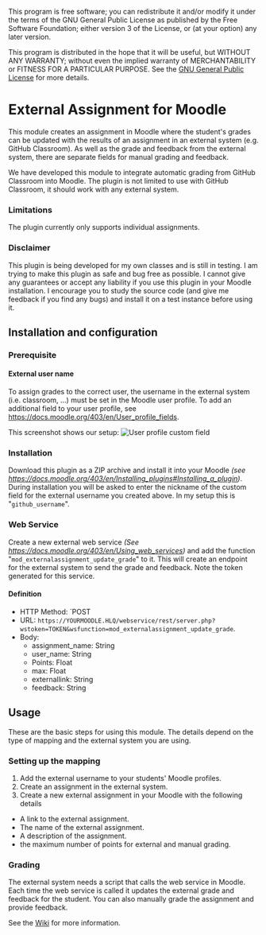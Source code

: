 This program is free software; you can redistribute it and/or modify it under the terms of the GNU General Public License as published by the Free Software Foundation; either version 3 of the License, or (at your option) any later version.

This program is distributed in the hope that it will be useful, but WITHOUT ANY WARRANTY; without even the implied warranty of MERCHANTABILITY or FITNESS FOR A PARTICULAR PURPOSE. See the [GNU General Public License](https://www.gnu.org/licenses/gpl-3.0.en.html) for more details.

# External Assignment for Moodle

This module creates an assignment in Moodle where the student's grades can be updated with the results of an assignment in an external system (e.g. GitHub Classroom). As well as the grade and feedback from the external system, there are separate fields for manual grading and feedback.

We have developed this module to integrate automatic grading from GitHub Classroom into Moodle.
The plugin is not limited to use with GitHub Classroom, it should work with any external system.
### Limitations
The plugin currently only supports individual assignments.
### Disclaimer
This plugin is being developed for my own classes and is still in testing. I am trying to make this plugin as safe and bug free as possible. I cannot give any guarantees or accept any liability if you use this plugin in your Moodle installation. I encourage you to study the source code (and give me feedback if you find any bugs) and install it on a test instance before using it.
## Installation and configuration
### Prerequisite
#### External user name
To assign grades to the correct user, the username in the external system (i.e. classroom, ...) must be set in the Moodle user profile. To add an additional field to your user profile, see https://docs.moodle.org/403/en/User_profile_fields.

This screenshot shows our setup:
![User profile custom field](https://it.bzz.ch/wikiV2/_media/howto/git/grading/classroom_moodle_userprofile.png)

### Installation
Download this plugin as a ZIP archive and install it into your Moodle *(see https://docs.moodle.org/403/en/Installing_plugins#Installing_a_plugin)*. During installation you will be asked to enter the nickname of the custom field for the external username you created above. In my setup this is "`github_username`".

### Web Service

Create a new external web service *(See https://docs.moodle.org/403/en/Using_web_services)* and add the function "`mod_externalassignment_update_grade`" to it. This will create an endpoint for the external system to send the grade and feedback. Note the token generated for this service.
#### Definition
- HTTP Method: `POST
- URL: `https://YOURMOODLE.HLQ/webservice/rest/server.php?wstoken=TOKEN&wsfunction=mod_externalassignment_update_grade`.
- Body:
    - assignment_name: String
    - user_name: String
    - Points: Float
    - max: Float
    - externallink: String
    - feedback: String

## Usage
These are the basic steps for using this module. The details depend on the type of mapping and the external system you are using.

### Setting up the mapping
1. Add the external username to your students' Moodle profiles.
2. Create an assignment in the external system.
3. Create a new external assignment in your Moodle with the following details
  - A link to the external assignment.
  - The name of the external assignment.
  - A description of the assignment.
  - the maximum number of points for external and manual grading.

### Grading
The external system needs a script that calls the web service in Moodle. Each time the web service is called it updates the external grade and feedback for the student.
You can also manually grade the assignment and provide feedback.


See the [Wiki](../../wiki) for more information.


